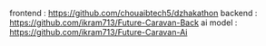 frontend : https://github.com/chouaibtech5/dzhakathon
backend : https://github.com/ikram713/Future-Caravan-Back
ai model : https://github.com/ikram713/Future-Caravan-Ai
